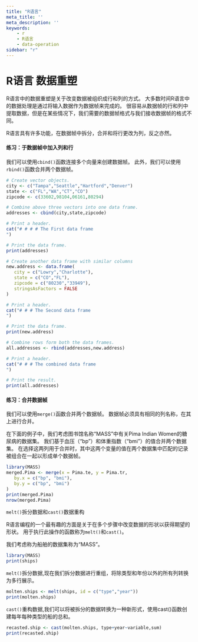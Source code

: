 ```yaml
---
title: "R语言"
meta_title: ''
meta_description: ''
keywords: 
    - r
    - R语言
    - data-operation
sidebar: "r"
---
```

# R语言 数据重塑

R语言中的数据重塑是关于改变数据被组织成行和列的方式。 大多数时间R语言中的数据处理是通过将输入数据作为数据帧来完成的。 很容易从数据帧的行和列中提取数据，但是在某些情况下，我们需要的数据帧格式与我们接收数据帧的格式不同。

R语言具有许多功能，在数据帧中拆分，合并和将行更改为列，反之亦然。

#### 练习：于数据帧中加入列和行

我们可以使用`cbind()`函数连接多个向量来创建数据帧。 此外，我们可以使用`rbind()`函数合并两个数据帧。

```R
# Create vector objects.
city <- c("Tampa","Seattle","Hartford","Denver")
state <- c("FL","WA","CT","CO")
zipcode <- c(33602,98104,06161,80294)

# Combine above three vectors into one data frame.
addresses <- cbind(city,state,zipcode)

# Print a header.
cat("# # # # The First data frame
") 

# Print the data frame.
print(addresses)

# Create another data frame with similar columns
new.address <- data.frame(
   city = c("Lowry","Charlotte"),
   state = c("CO","FL"),
   zipcode = c("80230","33949"),
   stringsAsFactors = FALSE
)

# Print a header.
cat("# # # The Second data frame
") 

# Print the data frame.
print(new.address)

# Combine rows form both the data frames.
all.addresses <- rbind(addresses,new.address)

# Print a header.
cat("# # # The combined data frame
") 

# Print the result.
print(all.addresses)
```

#### 练习：合并数据帧

我们可以使用`merge()`函数合并两个数据帧。 数据帧必须具有相同的列名称，在其上进行合并。

在下面的例子中，我们考虑图书馆名称“MASS”中有关Pima Indian Women的糖尿病的数据集。 我们基于血压（“bp”）和体重指数（“bmi”）的值合并两个数据集。 在选择这两列用于合并时，其中这两个变量的值在两个数据集中匹配的记录被组合在一起以形成单个数据帧。

```R
library(MASS)
merged.Pima <- merge(x = Pima.te, y = Pima.tr,
   by.x = c("bp", "bmi"),
   by.y = c("bp", "bmi")
)
print(merged.Pima)
nrow(merged.Pima)
```

`melt()`拆分数据和`cast()`数据重构

R语言编程的一个最有趣的方面是关于在多个步骤中改变数据的形状以获得期望的形状。 用于执行此操作的函数称为`melt()`和`cast()`。

我们考虑称为船舶的数据集称为“MASS”。

```R
library(MASS)
print(ships)
```

 `melt()`拆分数据,现在我们拆分数据进行重组，将除类型和年份以外的所有列转换为多行展示。

```R
molten.ships <- melt(ships, id = c("type","year"))
print(molten.ships)
```

`cast()`重构数据,我们可以将被拆分的数据转换为一种新形式，使用cast()函数创建每年每种类型的船的总和。

```R
recasted.ship <- cast(molten.ships, type+year~variable,sum)
print(recasted.ship)
```

<code class=backend-type backend-type=free></code>
<code class=gatsby-kernelname data-language=r></code>
<script type="text/javascript" src="https://cdn.freeaihub.com/asset/js/cell.js"></script>
